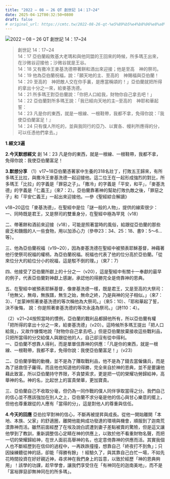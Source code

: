 ```yaml
---
title: "2022 – 08 – 26 QT 創世記 14：17~24"
date: 2025-04-12T00:32:50+0800
draft: false
# original_url: https://cmtc.tw/2022-08-26-qt-%e5%89%b5%e4%b8%96%e8%a8%98-14%ef%bc%9a1724
---
```


![2022 – 08 – 26 QT 創世記 14：17\~24](/images/qt.jpg  "2022 – 08 – 26 QT 創世記 14：17\~24")

> 創世記 14：17\~24  
> 14：17 亞伯蘭殺敗基大老瑪和與他同盟的王回來的時候，所多瑪王出來，在沙微谷迎接他；沙微谷就是王谷。  
> 14：18 又有撒冷王麥基洗德帶著餅和酒出來迎接；他是至高　神的祭司。  
> 14：19 他為亞伯蘭祝福，說：「願天地的主、至高的　神賜福與亞伯蘭！  
> 14：20 至高的　神把敵人交在你手裏，是應當稱頌的！」亞伯蘭就把所得的拿出十分之一來，給麥基洗德。  
> 14：21 所多瑪王對亞伯蘭說：「你把人口給我，財物你自己拿去吧！」  
> 14：22 亞伯蘭對所多瑪王說：「我已經向天地的主─至高的　神耶和華起誓：  
> 14：23 凡是你的東西，就是一根線、一根鞋帶，我都不拿，免得你說：『我使亞伯蘭富足！』  
> 14：24 只有僕人所吃的，並與我同行的亞乃、以實各、幔利所應得的分，可以任憑他們拿去。」

**1.經文3遍**

**2.今天默想經文**
創 14：23 凡是你的東西，就是一根線、一根鞋帶，我都不拿，免得你說：我使亞伯蘭富足！

**3.默想分享**
（1）v17\~18亞伯蘭憑著家中生養的318名壯丁，打敗五王歸來，有所多瑪王比拉，與撒冷王麥基洗德一起迎接他。這二位王在一起形成強烈的對比，所多瑪王「比拉」的字義是「罪惡之子」。「撒冷」的字義是「平安，和平」，「麥基洗德」的字義是「仁義王」（來7：2）。亞伯蘭靠著神的幫助打敗仇敵之後，「罪惡之子」和「平安仁義王」一起出來迎接他。—參《聖經綜合解讀》

v18\~20這位「麥基洗德」，在聖經中是位「謎一般的人物」，提供的線索很少：  
一、同時既是君王，又是祭司的雙重身分，在聖經中極為罕見（v18）

二、帶著餅和酒前來迎接（v18），可能是照著當時的風俗，給跟從亞伯蘭的那些疲乏和饑餓的人一些食物，用以加添心力（參申23：34、25：18、書9：5～6…等）。

三、他為亞伯蘭祝福（v19\~20），因為麥基洗德在聖經中被預表耶穌基督，神藉著他行使祭司祝福的權柄，為亞伯蘭祝福。祝福也代表了他的位分高於亞伯蘭。「從來位分大的給位分小的祝福，這是駁不倒的理。」（來7：7）

四、他接受了亞伯蘭所獻上的十分之一（v20），這是聖經中有關十一奉獻的最早的例子，代表亞伯蘭對神獻上感謝，承認他的得勝完全是倚靠神的恩典。

五、在聖經中被預表耶穌基督，像麥基洗德一樣，既是君王，又是至高的大祭司：「他無父，無母，無族譜，無生之始，無命之終，乃是與神的兒子相似。」（來7：3）、「並蒙神照著麥基洗德的等次稱他為大祭司。」（來5：10）、「耶和華起了誓，決不後悔， 說：你是照著麥基洗德的等次永遠為祭司。」（詩110：4）。

（2）v21\~24按照當時的慣例，亞伯蘭的戰利品都歸他所有，所以亞伯蘭有權「把所得的拿出十分之一來，給麥基洗德」（v20）。這時候所多瑪王提出「把人口給我」，又故作慷慨地說「財物你自己拿去吧。」但是亞伯蘭放棄接收這些戰利品，只把所當得的分交給僕人與跟從他的人，自己卻沒有從中得利。  
一、亞伯蘭不想靠人得利，而是單單信靠神的供應：「凡是你的東西，就是一根線、一根鞋帶，我都不拿，免得你說：我使亞伯蘭富足！」（v23）

二、亞伯蘭爭戰的動機，並不是為了賺取戰利品，他不是為了錢去當僱傭兵，而是為了拯救侄子羅得。而且他也知道他的得勝，完全來自於神的恩典，並不是要讓他藉此致富，所以亞伯蘭持守界限，不貪婪索求，更是把一切的榮耀功勞歸給神，高舉神的名。神的名，比起世上的富貴榮華，更加寶貴。

三、亞伯蘭自己不收取分毫，但仍為一同作戰的僕人同伴爭取當得之分。我們自己的信心並不應該強加在別人之上，亞伯蘭不求分毫是他的信心與甘心樂意的擺上，但他也尊重跟從的人應有「當得的分」，這是對他人的尊重與信任。

**4.今天的回應**
亞伯拉罕對神的信心，不斷再被提昇與成長。從他一開始離開「本地、本族、父家」的舒適圈，離開他能夠成功發達的環境與機會，順服到了迦南荒漠靠神而活。雖然前面經歷了在埃及說白謊遭到妻子差點被賣的驚險，但是這又讓他學到了教訓，重新調整信心定睛在神的供應上，以致於他不看重財物名聲，而把一切的榮耀歸給神，在世人面前高舉神的名，也定意倚靠神的供應而活。其實我個人也不斷經歷到在信仰的過程中，一再跌跌撞撞，想靠自己「終夜打不到魚」；只因操練聽從神的話，卻能「得勝有餘」！經驗久了，與其靠自己白忙一場，不如先花時間投資在好好親近神，尋求神在我們身上的旨意，以致於經歷「神的恩典夠用」！該學的功課，趁早學會，讓我們享受住在「有神同在的迦南美地」，而不是「富裕罪惡卻無神同在的所多瑪」。
